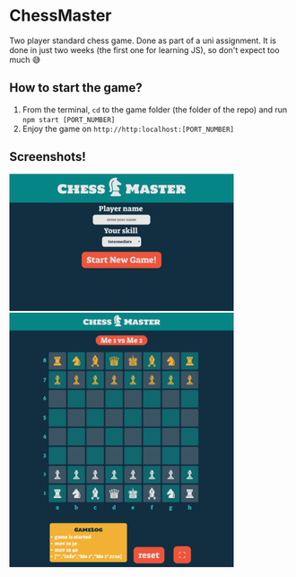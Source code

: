 # ChessMaster
Two player standard chess game. Done as part of a uni assignment. It is done in just two weeks (the first one for learning JS), so don't expect too much 😅

## How to start the game?
1. From the terminal, `cd` to the game folder (the folder of the repo) and run `npm start [PORT_NUMBER]`
2. Enjoy the game on `http://http:localhost:[PORT_NUMBER]`

## Screenshots!
<img src="screenshots/splash_screen.png" alt="splash" title="splash screen" width="400"/>
<img src="screenshots/game_screen.png" alt="game" title="game screen" width="400" />

